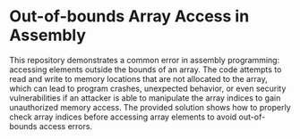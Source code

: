 # Out-of-bounds Array Access in Assembly

This repository demonstrates a common error in assembly programming: accessing elements outside the bounds of an array.  The code attempts to read and write to memory locations that are not allocated to the array, which can lead to program crashes, unexpected behavior, or even security vulnerabilities if an attacker is able to manipulate the array indices to gain unauthorized memory access. The provided solution shows how to properly check array indices before accessing array elements to avoid out-of-bounds access errors.
